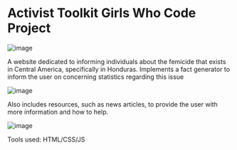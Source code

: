 # Activist Toolkit Girls Who Code Project

![image](https://github.com/user-attachments/assets/3e0c84bc-dad4-4cb1-8783-187ba16c9ff1)

A website dedicated to informing individuals about the femicide that exists in Central America, specifically in Honduras.
Implements a fact generator to inform the user on concerning statistics regarding this issue

![image](https://github.com/user-attachments/assets/c701d0c5-72b3-4014-88e6-0697effd121b)


Also includes resources, such as news articles, to provide the user with more information and how to help.

![image](https://github.com/user-attachments/assets/5c66d0f1-faf9-4d52-8790-59b1a3c57211)

Tools used: HTML/CSS/JS
